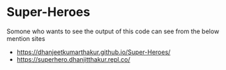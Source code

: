# Super-Heroes

Somone who wants to see the output of this code can see from the below mention sites
- https://dhanjeetkumarthakur.github.io/Super-Heroes/
- https://superhero.dhanjitthakur.repl.co/
